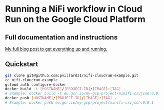 # Running a NiFi workflow in Cloud Run on the Google Cloud Platform

## Full documentation and instructions

[My full blog post to get everything up and running.](https://pierrevillard.com/?p=3282)

## Quickstart

````bash
git clone git@github.com:pvillard31/nifi-cloudrun-example.git
cd nifi-cloudrun-example
gcloud auth configure-docker
docker build -t [HOSTNAME]/[PROJECT-ID]/[IMAGE]:[TAG] .
# Example: docker build -t eu.gcr.io/my-gcp-project/minifi-csvjson:0.0.1 .
docker push [HOSTNAME]/[PROJECT-ID]/[IMAGE]:[TAG] .
# Example: docker push eu.gcr.io/my-gcp-project/minifi-csvjson:0.0.1
````

